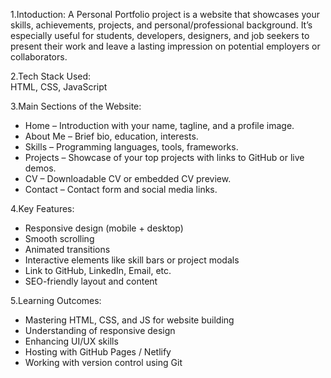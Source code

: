 1.Intoduction:
A Personal Portfolio project is a website that showcases your skills, achievements, projects, and personal/professional background. It’s especially useful for students, developers, designers, and job seekers to present their work and leave a lasting impression on potential employers or collaborators.

2.Tech Stack Used:<br>
HTML, CSS, JavaScript

3.Main Sections of the Website:<br>
* Home – Introduction with your name, tagline, and a profile image.
* About Me – Brief bio, education, interests.
* Skills – Programming languages, tools, frameworks.
* Projects – Showcase of your top projects with links to GitHub or live demos.
* CV – Downloadable CV or embedded CV preview.
* Contact – Contact form and social media links.

4.Key Features:
* Responsive design (mobile + desktop)
* Smooth scrolling
* Animated transitions
* Interactive elements like skill bars or project modals
* Link to GitHub, LinkedIn, Email, etc.
* SEO-friendly layout and content

5.Learning Outcomes:
* Mastering HTML, CSS, and JS for website building
* Understanding of responsive design
* Enhancing UI/UX skills
* Hosting with GitHub Pages / Netlify
* Working with version control using Git


